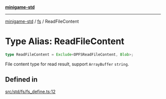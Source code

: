 [**minigame-std**](../../../README.md)

***

[minigame-std](../../../README.md) / [fs](../README.md) / ReadFileContent

# Type Alias: ReadFileContent

```ts
type ReadFileContent = Exclude<OPFSReadFileContent, Blob>;
```

File content type for read result, support `ArrayBuffer` `string`.

## Defined in

[src/std/fs/fs\_define.ts:12](https://github.com/JiangJie/minigame-std/blob/ddafbfd7359780ec38a81aeff021a80d33e07eb0/src/std/fs/fs_define.ts#L12)
